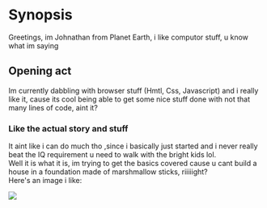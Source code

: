 <DOCTYPE html>
<html lang = "en">
<body>
<h1>Synopsis</h1>
<p>
Greetings, im Johnathan from Planet Earth, i like computor stuff, u know what im saying
</p>
<h2>Opening act</h2>
<p>
Im currently dabbling with browser stuff (Hmtl, Css, Javascript) and i really like it,
cause its cool being able to get some nice stuff done with not that many lines of code, aint it?
</p>
<h3>Like the actual story and stuff</h3>
<p>
It aint like i can do much tho ,since i basically just started and i never really beat the IQ requirement u need to walk with the bright kids lol.<br>
Well it is what it is, im trying to get the basics covered cause u cant build a house in a foundation made of marshmallow sticks, riiiiight?<br>
Here's an image i like:
</p>
<img src = "https://encrypted-tbn0.gstatic.com/images?q=tbn:ANd9GcQ989hNmTmaqnOIrbWikG2VV7yUlYoBXK2seXSp9NlCYbTJzbOY&usqp=CAU">
</body>
</html>
